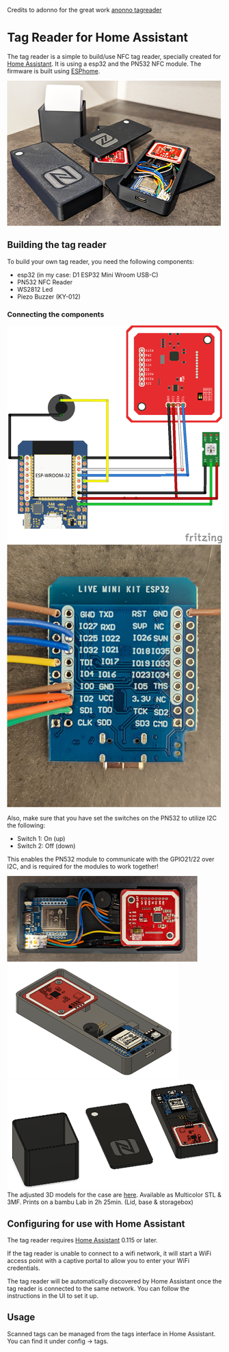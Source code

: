Credits to adonno for the great work [anonno tagreader](https://github.com/adonno/tagreader)  


# Tag Reader for Home Assistant

The tag reader is a simple to build/use NFC tag reader, specially created for [Home Assistant](https://www.home-assistant.io). It is using a esp32 and the PN532 NFC module. The firmware is built using [ESPhome](https://www.esphome.io).

![Photos of the final product](docs/tagreader_esp32_final.png)

## Building the tag reader

To build your own tag reader, you need the following components:

 - esp32 (in my case: D1 ESP32 Mini Wroom USB-C)
 - PN532 NFC Reader
 - WS2812 Led
 - Piezo Buzzer (KY-012)

### Connecting the components

![Photo of schematics](Schematics/tagreader_esp32_schema.png)
![Photo of schematics](Schematics/tagreader_esp32_solder.png)

Also, make sure that you have set the switches on the PN532 to utilize I2C the following:
- Switch 1: On (up)
- Switch 2: Off (down)

This enables the PN532 module to communicate with the GPIO21/22 over I2C, and is required for the modules to work together!

![Open Case](docs/tagreader_esp32_opencase.png)
![Open Case rendering](docs/tagreader_esp32_rendering.png)
![Open Case rendering](docs/tagreader_esp32_rendering2.png)
The adjusted 3D models for the case are [here](STLs).
Available as Multicolor STL & 3MF. Prints on a bambu Lab in 2h 25min. (Lid, base & storagebox)

## Configuring for use with Home Assistant

The tag reader requires [Home Assistant](https://www.home-assistant.io) 0.115 or later.

If the tag reader is unable to connect to a wifi network, it will start a WiFi access point with a captive portal to allow you to enter your WiFi credentials.

The tag reader will be automatically discovered by Home Assistant once the tag reader is connected to the same network. You can follow the instructions in the UI to set it up.

## Usage

Scanned tags can be managed from the tags interface in Home Assistant. You can find it under config -> tags.

